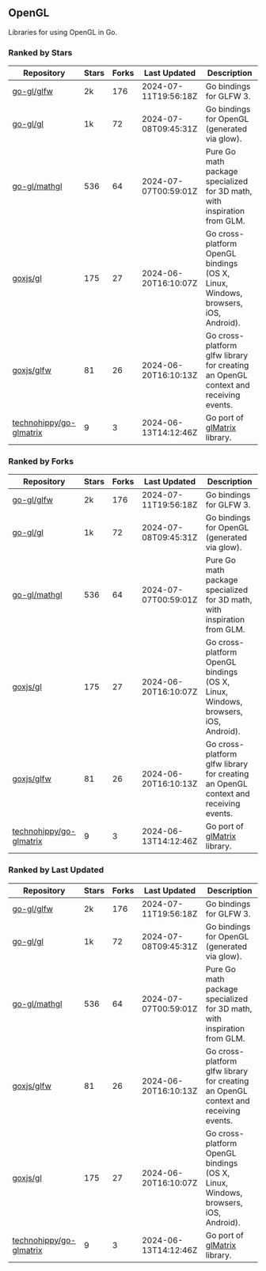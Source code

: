 ## OpenGL

Libraries for using OpenGL in Go.

### Ranked by Stars

| Repository | Stars | Forks | Last Updated | Description | 
|------------|-------|-------|--------------|-------------|
| [go-gl/glfw](https://github.com/go-gl/glfw) | 2k | 176 | 2024-07-11T19:56:18Z |  Go bindings for GLFW 3. |
| [go-gl/gl](https://github.com/go-gl/gl) | 1k | 72 | 2024-07-08T09:45:31Z |  Go bindings for OpenGL (generated via glow). |
| [go-gl/mathgl](https://github.com/go-gl/mathgl) | 536 | 64 | 2024-07-07T00:59:01Z |  Pure Go math package specialized for 3D math, with inspiration from GLM. |
| [goxjs/gl](https://github.com/goxjs/gl) | 175 | 27 | 2024-06-20T16:10:07Z |  Go cross-platform OpenGL bindings (OS X, Linux, Windows, browsers, iOS, Android). |
| [goxjs/glfw](https://github.com/goxjs/glfw) | 81 | 26 | 2024-06-20T16:10:13Z |  Go cross-platform glfw library for creating an OpenGL context and receiving events. |
| [technohippy/go-glmatrix](https://github.com/technohippy/go-glmatrix) | 9 | 3 | 2024-06-13T14:12:46Z |  Go port of [glMatrix](https://glmatrix.net/) library. |

### Ranked by Forks

| Repository | Stars | Forks | Last Updated | Description | 
|------------|-------|-------|--------------|-------------|
| [go-gl/glfw](https://github.com/go-gl/glfw) | 2k | 176 | 2024-07-11T19:56:18Z |  Go bindings for GLFW 3. |
| [go-gl/gl](https://github.com/go-gl/gl) | 1k | 72 | 2024-07-08T09:45:31Z |  Go bindings for OpenGL (generated via glow). |
| [go-gl/mathgl](https://github.com/go-gl/mathgl) | 536 | 64 | 2024-07-07T00:59:01Z |  Pure Go math package specialized for 3D math, with inspiration from GLM. |
| [goxjs/gl](https://github.com/goxjs/gl) | 175 | 27 | 2024-06-20T16:10:07Z |  Go cross-platform OpenGL bindings (OS X, Linux, Windows, browsers, iOS, Android). |
| [goxjs/glfw](https://github.com/goxjs/glfw) | 81 | 26 | 2024-06-20T16:10:13Z |  Go cross-platform glfw library for creating an OpenGL context and receiving events. |
| [technohippy/go-glmatrix](https://github.com/technohippy/go-glmatrix) | 9 | 3 | 2024-06-13T14:12:46Z |  Go port of [glMatrix](https://glmatrix.net/) library. |

### Ranked by Last Updated

| Repository | Stars | Forks | Last Updated | Description | 
|------------|-------|-------|--------------|-------------|
| [go-gl/glfw](https://github.com/go-gl/glfw) | 2k | 176 | 2024-07-11T19:56:18Z |  Go bindings for GLFW 3. |
| [go-gl/gl](https://github.com/go-gl/gl) | 1k | 72 | 2024-07-08T09:45:31Z |  Go bindings for OpenGL (generated via glow). |
| [go-gl/mathgl](https://github.com/go-gl/mathgl) | 536 | 64 | 2024-07-07T00:59:01Z |  Pure Go math package specialized for 3D math, with inspiration from GLM. |
| [goxjs/glfw](https://github.com/goxjs/glfw) | 81 | 26 | 2024-06-20T16:10:13Z |  Go cross-platform glfw library for creating an OpenGL context and receiving events. |
| [goxjs/gl](https://github.com/goxjs/gl) | 175 | 27 | 2024-06-20T16:10:07Z |  Go cross-platform OpenGL bindings (OS X, Linux, Windows, browsers, iOS, Android). |
| [technohippy/go-glmatrix](https://github.com/technohippy/go-glmatrix) | 9 | 3 | 2024-06-13T14:12:46Z |  Go port of [glMatrix](https://glmatrix.net/) library. |

